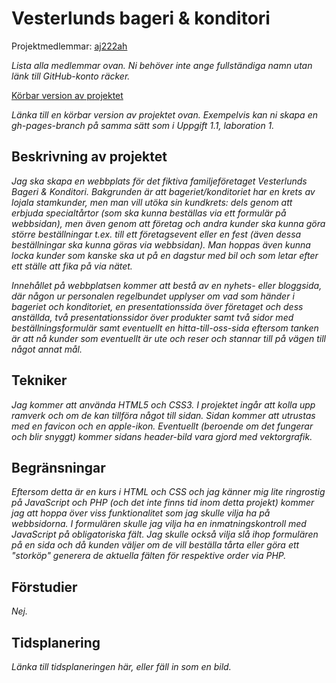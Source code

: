 
# Vesterlunds bageri & konditori
Projektmedlemmar: 
[aj222ah](https://github.com/aj222ah)

*Lista alla medlemmar ovan. Ni behöver inte ange fullständiga namn utan länk till GitHub-konto räcker.*

[Körbar version av projektet](https://github.com/aj222ah/VesterlundsBageri)

*Länka till en körbar version av projektet ovan. Exempelvis kan ni skapa en gh-pages-branch på samma sätt som i Uppgift 1.1, laboration 1.*

## Beskrivning av projektet
*Jag ska skapa en webbplats för det fiktiva familjeföretaget Vesterlunds Bageri & Konditori. Bakgrunden är att*
*bageriet/konditoriet har en krets av lojala stamkunder, men man vill utöka sin kundkrets: dels genom att erbjuda*
*specialtårtor (som ska kunna beställas via ett formulär på webbsidan), men även genom att företag och andra kunder*
*ska kunna göra större beställningar t.ex. till ett företagsevent eller en fest (även dessa beställningar ska kunna*
*göras via webbsidan). Man hoppas även kunna locka kunder som kanske ska ut på en dagstur med bil och som letar efter*
*ett ställe att fika på via nätet.*

*Innehållet på webbplatsen kommer att bestå av en nyhets- eller bloggsida, där någon ur personalen regelbundet upplyser*
*om vad som händer i bageriet och konditoriet, en presentationssida över företaget och dess anställda, två presentationssidor*
*över produkter samt två sidor med beställningsformulär samt eventuellt en hitta-till-oss-sida eftersom tanken är att nå*
*kunder som eventuellt är ute och reser och stannar till på vägen till något annat mål.*

## Tekniker
*Jag kommer att använda HTML5 och CSS3. I projektet ingår att kolla upp ramverk och om de kan tillföra något till sidan.*
*Sidan kommer att utrustas med en favicon och en apple-ikon. Eventuellt (beroende om det fungerar och blir snyggt) kommer*
*sidans header-bild vara gjord med vektorgrafik.*

## Begränsningar
*Eftersom detta är en kurs i HTML och CSS och jag känner mig lite ringrostig på JavaScript och PHP (och det inte finns tid*
*inom detta projekt) kommer jag att hoppa över viss funktionalitet som jag skulle vilja ha på webbsidorna. I formulären skulle*
*jag vilja ha en inmatningskontroll med JavaScript på obligatoriska fält. Jag skulle också vilja slå ihop formulären på en sida*
*och då kunden väljer om de vill beställa tårta eller göra ett "storköp" generera de aktuella fälten för respektive order via PHP.*

## Förstudier
*Nej.*

## Tidsplanering
*Länka till tidsplaneringen här, eller fäll in som en bild.*

